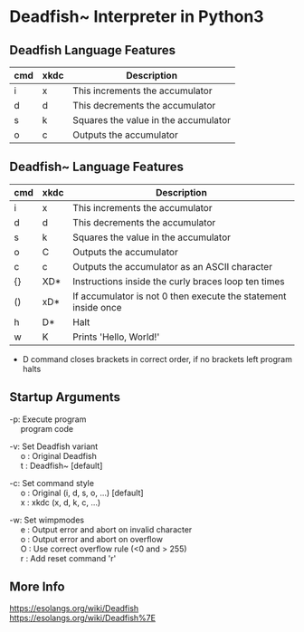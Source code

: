 # Deadfish~ Interpreter in Python3

## Deadfish Language Features

| cmd | xkdc | Description |
| --- | --- | --- |
| i | x | This increments the accumulator |
| d | d | This decrements the accumulator |
| s | k | Squares the value in the accumulator |
| o | c | Outputs the accumulator |

## Deadfish~ Language Features

| cmd | xkdc | Description |
| --- | --- | --- |
| i | x | This increments the accumulator |
| d | d | This decrements the accumulator |
| s | k | Squares the value in the accumulator |
| o | C | Outputs the accumulator |
| c | c | Outputs the accumulator as an ASCII character |
| {} | XD* | Instructions inside the curly braces loop ten times |
| () | xD* | If accumulator is not 0 then execute the statement inside once |
| h | D* | Halt |
| w | K | Prints 'Hello, World!' |

* D command closes brackets in correct order, if no brackets left program halts

## Startup Arguments

-p: Execute program<br />
&nbsp;&nbsp;&nbsp;&nbsp; program code<br />

-v: Set Deadfish variant<br />
&nbsp;&nbsp;&nbsp;&nbsp; o : Original Deadfish<br />
&nbsp;&nbsp;&nbsp;&nbsp; t : Deadfish~ [default]<br />

-c: Set command style<br />
&nbsp;&nbsp;&nbsp;&nbsp; o : Original (i, d, s, o, ...) [default]<br />
&nbsp;&nbsp;&nbsp;&nbsp; x : xkdc (x, d, k, c, ...)<br />

-w: Set wimpmodes<br />
&nbsp;&nbsp;&nbsp;&nbsp; e : Output error and abort on invalid character<br />
&nbsp;&nbsp;&nbsp;&nbsp; o : Output error and abort on overflow<br />
&nbsp;&nbsp;&nbsp;&nbsp; O : Use correct overflow rule (<0 and > 255)<br />
&nbsp;&nbsp;&nbsp;&nbsp; r : Add reset command 'r'<br />

## More Info

https://esolangs.org/wiki/Deadfish <br />
https://esolangs.org/wiki/Deadfish%7E
